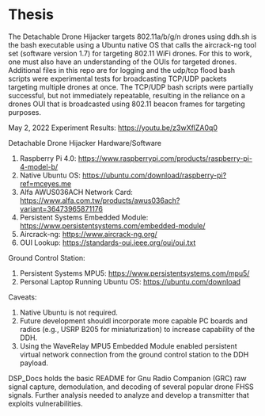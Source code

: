 # Thesis

The Detachable Drone Hijacker targets 802.11a/b/g/n drones using 
ddh.sh is the bash executable using a Ubuntu native OS that calls the aircrack-ng tool set (software version 1.7) for targeting 802.11 WiFi drones. For this to work, one must also have an understanding of the OUIs for targeted drones. Additional files in this repo are for logging and the udp/tcp flood bash scripts were experimental tests for broadcasting TCP/UDP packets targeting multiple drones at once. The TCP/UDP bash scripts were partially successful, but not immediately repeatable, resulting in the reliance on a drones OUI that is broadcasted using 802.11 beacon frames for targeting purposes.

May 2, 2022 Experiment Results: https://youtu.be/z3wXflZA0q0

Detachable Drone Hijacker Hardware/Software

1. Raspberry Pi 4.0: https://www.raspberrypi.com/products/raspberry-pi-4-model-b/
2. Native Ubuntu OS: https://ubuntu.com/download/raspberry-pi?ref=mceyes.me
3. Alfa AWUS036ACH Network Card: https://www.alfa.com.tw/products/awus036ach?variant=36473965871176
4. Persistent Systems Embedded Module: https://www.persistentsystems.com/embedded-module/
5. Aircrack-ng: https://www.aircrack-ng.org/
6. OUI Lookup: https://standards-oui.ieee.org/oui/oui.txt

Ground Control Station:
1. Persistent Systems MPU5: https://www.persistentsystems.com/mpu5/
2. Personal Laptop Running Ubuntu OS: https://ubuntu.com/download

Caveats:

1. Native Ubuntu is not required.
2. Future development shouldl incorporate more capable PC boards and radios (e.g., USRP B205 for miniaturization) to increase capability of the DDH.
3. Using the WaveRelay MPU5 Embedded Module enabled persistent virtual network connection from the ground control station to the DDH payload.

DSP_Docs holds the basic README for Gnu Radio Companion (GRC) raw signal capture, demodulation, and decoding of several popular drone FHSS signals. Further analysis needed to analyze and develop a transmitter that exploits vulnerabilities.
